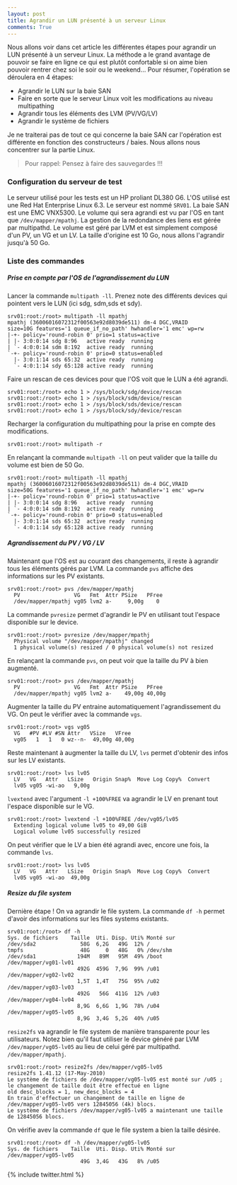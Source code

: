 ```yaml
---
layout: post
title: Agrandir un LUN présenté à un serveur Linux
comments: True
---
```


Nous allons voir dans cet article les différentes étapes pour agrandir un LUN présenté à un serveur Linux. La méthode a le grand avantage de pouvoir se faire en ligne ce qui est plutôt confortable si on aime bien pouvoir rentrer chez soi le soir ou le weekend...
Pour résumer, l'opération se déroulera en 4 étapes:

- Agrandir le LUN sur la baie SAN
- Faire en sorte que le serveur Linux voit les modifications au niveau multipathing
- Agrandir tous les éléments des LVM (PV/VG/LV)
- Agrandir le système de fichiers

Je ne traiterai pas de tout ce qui concerne la baie SAN car l'opération est différente en fonction des constructeurs / baies. Nous allons nous concentrer sur la partie Linux.

> Pour rappel: Pensez à faire des sauvegardes !!!

### Configuration du serveur de test

Le serveur utilisé pour les tests est un HP proliant DL380 G6. L'OS utilisé est une Red Hat Enterprise Linux 6.3. Le serveur est nommé `SRV01`. La baie SAN est une EMC VNX5300.
Le volume qui sera agrandi est vu par l'OS en tant que `/dev/mapper/mpathj`. La gestion de la redondance des liens est gérée par multipathd. Le volume est géré par LVM et est simplement composé d'un PV, un VG et un LV.
La taille d'origine est 10 Go, nous allons l'agrandir jusqu'à 50 Go.

### Liste des commandes
##### Prise en compte par l'OS de l'agrandissement du LUN

Lancer la commande `multipath -ll`. Prenez note des différents devices qui pointent vers le LUN (ici sdg, sdm,sds et sdy).
```
srv01:root:/root> multipath -ll mpathj
mpathj (36006016072312f00563e92d8039de511) dm-4 DGC,VRAID
size=10G features='1 queue_if_no_path' hwhandler='1 emc' wp=rw
|-+- policy='round-robin 0' prio=1 status=active
| |- 3:0:0:14 sdg 8:96   active ready  running
| `- 4:0:0:14 sdm 8:192  active ready  running
`-+- policy='round-robin 0' prio=0 status=enabled
  |- 3:0:1:14 sds 65:32  active ready  running
  `- 4:0:1:14 sdy 65:128 active ready  running
```

Faire un rescan de ces devices pour que l'OS voit que le LUN a été agrandi.
```
srv01:root:/root> echo 1 > /sys/block/sdg/device/rescan
srv01:root:/root> echo 1 > /sys/block/sdm/device/rescan
srv01:root:/root> echo 1 > /sys/block/sds/device/rescan
srv01:root:/root> echo 1 > /sys/block/sdy/device/rescan
```

Recharger la configuration du multipathing pour la prise en compte des modifications.
```
srv01:root:/root> multipath -r
```

En relançant la commande `multipath -ll` on peut valider que la taille du volume est bien de 50 Go.
```
srv01:root:/root> multipath -ll mpathj
mpathj (36006016072312f00563e92d8039de511) dm-4 DGC,VRAID
size=50G features='1 queue_if_no_path' hwhandler='1 emc' wp=rw
|-+- policy='round-robin 0' prio=1 status=active
| |- 3:0:0:14 sdg 8:96   active ready  running
| `- 4:0:0:14 sdm 8:192  active ready  running
`-+- policy='round-robin 0' prio=0 status=enabled
  |- 3:0:1:14 sds 65:32  active ready  running
  `- 4:0:1:14 sdy 65:128 active ready  running
```

##### Agrandissement du PV / VG / LV

Maintenant que l'OS est au courant des changements, il reste à agrandir tous les éléments gérés par LVM. La commande `pvs` affiche des informations sur les PV existants.
```
srv01:root:/root> pvs /dev/mapper/mpathj
  PV                 VG   Fmt  Attr PSize   PFree
  /dev/mapper/mpathj vg05 lvm2 a-     9,00g    0
```

La commande `pvresize` permet d'agrandir le PV en utilisant tout l'espace disponible sur le device.
```
srv01:root:/root> pvresize /dev/mapper/mpathj
  Physical volume "/dev/mapper/mpathj" changed
  1 physical volume(s) resized / 0 physical volume(s) not resized
```

En relançant la commande `pvs`, on peut voir que la taille du PV à bien augmenté.
```
srv01:root:/root> pvs /dev/mapper/mpathj
  PV                 VG   Fmt  Attr PSize   PFree
  /dev/mapper/mpathj vg05 lvm2 a-    49,00g 40,00g
```

Augmenter la taille du PV entraine automatiquement l'agrandissement du VG. On peut le vérifier avec la commande `vgs`.
```
srv01:root:/root> vgs vg05
  VG   #PV #LV #SN Attr   VSize   VFree
  vg05   1   1   0 wz--n-  49,00g 40,00g
```

Reste maintenant à augmenter la taille du LV, `lvs` permet d'obtenir des infos sur les LV existants.
```
srv01:root:/root> lvs lv05
  LV   VG   Attr   LSize   Origin Snap%  Move Log Copy%  Convert
  lv05 vg05 -wi-ao   9,00g
```

`lvextend` avec l'argument `-l +100%FREE` va agrandir le LV en prenant tout l'espace disponible sur le VG.
```
srv01:root:/root> lvextend -l +100%FREE /dev/vg05/lv05
  Extending logical volume lv05 to 49,00 GiB
  Logical volume lv05 successfully resized
```

On peut vérifier que le LV a bien été agrandi avec, encore une fois, la commande `lvs`.
```
srv01:root:/root> lvs lv05
  LV   VG   Attr   LSize   Origin Snap%  Move Log Copy%  Convert
  lv05 vg05 -wi-ao  49,00g
```

##### Resize du file system

Dernière étape ! On va agrandir le file system. La commande `df -h` permet d'avoir des informations sur les files systems existants.
```
srv01:root:/root> df -h
Sys. de fichiers    Taille  Uti. Disp. Uti% Monté sur
/dev/sda2              58G  6,2G   49G  12% /
tmpfs                  48G     0   48G   0% /dev/shm
/dev/sda1             194M   89M   95M  49% /boot
/dev/mapper/vg01-lv01
                      492G  459G  7,9G  99% /u01
/dev/mapper/vg02-lv02
                      1,5T  1,4T   75G  95% /u02
/dev/mapper/vg03-lv03
                      492G   56G  411G  12% /u03
/dev/mapper/vg04-lv04
                      8,9G  6,6G  1,9G  78% /u04
/dev/mapper/vg05-lv05
                      8,9G  3,4G  5,2G  40% /u05
```

`resize2fs` va agrandir le file system de manière transparente pour les utilisateurs. Notez bien qu'il faut utiliser le device généré par LVM `/dev/mapper/vg05-lv05` au lieu de celui géré par multipathd. `/dev/mapper/mpathj`.  
```
srv01:root:/root> resize2fs /dev/mapper/vg05-lv05
resize2fs 1.41.12 (17-May-2010)
Le système de fichiers de /dev/mapper/vg05-lv05 est monté sur /u05 ; le changement de taille doit être effectué en ligne
old desc_blocks = 1, new_desc_blocks = 4
En train d'effectuer un changement de taille en ligne de /dev/mapper/vg05-lv05 vers 12845056 (4k) blocs.
Le système de fichiers /dev/mapper/vg05-lv05 a maintenant une taille de 12845056 blocs.
```

On vérifie avev la commande `df` que le file system a bien la taille désirée.
```
srv01:root:/root> df -h /dev/mapper/vg05-lv05
Sys. de fichiers    Taille  Uti. Disp. Uti% Monté sur
/dev/mapper/vg05-lv05
                       49G  3,4G   43G   8% /u05
```

{% include twitter.html %}
